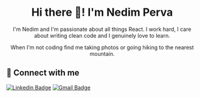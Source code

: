 <h1 align="center">Hi there 👋! I'm Nedim Perva</h1>

<p align="center">
I'm Nedim and I'm passionate about all things React. I work hard, I care about writing clean code and I genuinely love to learn.  
</p>

<p align="center"> 
When I'm not coding find me taking photos or going hiking to the nearest mountain.
</p>

<h2 align="left">🔗 Connect with me</h2>


[![Linkedin Badge](https://logos-download.com/wp-content/uploads/2016/03/LinkedIn_Logo_2019.png)](https://www.linkedin.com/in/nedimperva/) [![Gmail Badge](https://images.macrumors.com/t/QY0KdwbObUzURWrw5C2buSSZseY=/400x0/article-new/2020/10/newgmaillogo.0.jpg?lossy)](mailto:nedim.perva@gmail.com)

